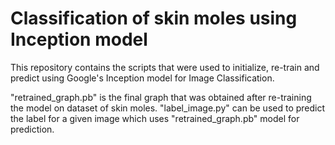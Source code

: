 # Classification of skin moles using Inception model

This repository contains the scripts that were used to initialize, re-train and predict using Google's Inception model for Image Classification.

"retrained_graph.pb" is the final graph that was obtained after re-training the model on dataset of skin moles. "label_image.py" can be used to predict the label for a given image which uses "retrained_graph.pb" model for prediction. 
